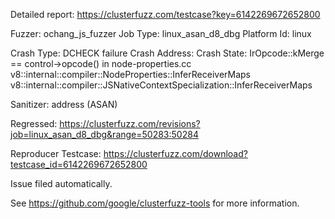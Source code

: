 Detailed report: https://clusterfuzz.com/testcase?key=6142269672652800

Fuzzer: ochang_js_fuzzer
Job Type: linux_asan_d8_dbg
Platform Id: linux

Crash Type: DCHECK failure
Crash Address: 
Crash State:
  IrOpcode::kMerge == control->opcode() in node-properties.cc
  v8::internal::compiler::NodeProperties::InferReceiverMaps
  v8::internal::compiler::JSNativeContextSpecialization::InferReceiverMaps
  
Sanitizer: address (ASAN)

Regressed: https://clusterfuzz.com/revisions?job=linux_asan_d8_dbg&range=50283:50284

Reproducer Testcase: https://clusterfuzz.com/download?testcase_id=6142269672652800

Issue filed automatically.

See https://github.com/google/clusterfuzz-tools for more information.